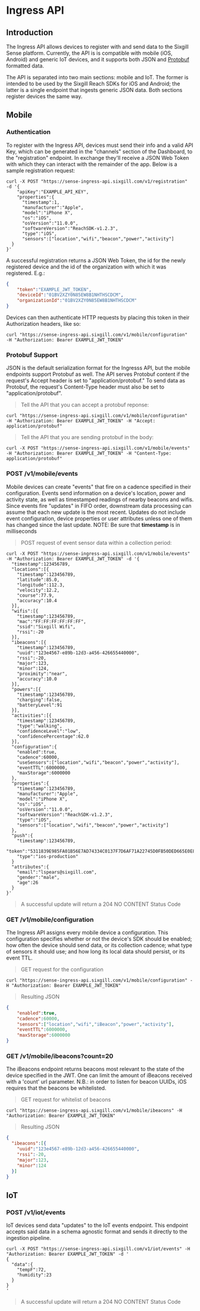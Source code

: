 # Ingress API

## Introduction

The Ingress API allows devices to register with and send data to the Sixgill Sense platform. Currently, the API is is compatible with mobile (iOS, Android) and generic IoT devices, and it supports both JSON and [Protobuf](https://developers.google.com/protocol-buffers/) formatted data.

The API is separated into two main sections: mobile and IoT. The former is intended to be used by the Sixgill Reach SDKs for iOS and Android; the latter is a single endpoint that ingests generic JSON data. Both sections register devices the same way.

## Mobile

### Authentication

To register with the Ingress API, devices must send their info and a valid API Key, which can be generated in the "channels" section of the Dashboard, to the "registration" endpoint. In exchange they'll receive a JSON Web Token with which they can interact with the remainder of the app. Below is a sample registration request:

```shell
curl -X POST "https://sense-ingress-api.sixgill.com/v1/registration"  -d '{
    "apiKey":"EXAMPLE_API_KEY",
    "properties":{
      "timestamp":1,
      "manufacturer":"Apple",
      "model":"iPhone X",
      "os":"iOS",
      "osVersion":"11.0.0",
      "softwareVersion":"ReachSDK-v1.2.3",
      "type":"iOS",
      "sensors":["location","wifi","beacon","power","activity"]
  }
}'
```

A successful registration returns a JSON Web Token, the id for the newly registered device and the id of the organization with which it was registered. E.g.:

```json
{
    "token":"EXAMPLE_JWT_TOKEN",
    "deviceId":"01BV2XZY0N85EW8B1NHTHSCDCM",
    "organizationId":"01BV2XZY0N85EW8B1NHTHSCDCM"
}
```

Devices can then authenticate HTTP requests by placing this token in their Authorization headers, like so:

```shell
curl "https://sense-ingress-api.sixgill.com/v1/mobile/configuration"  -H "Authorization: Bearer EXAMPLE_JWT_TOKEN"
```

### Protobuf Support

JSON is the default serialization format for the Ingresss API, but the mobile endpoints support Protobuf as well. The API serves Protobuf content if the request's Accept header is set to "application/protobuf." To send data as Protobuf, the request's Content-Type header must also be set to "application/protobuf".

> Tell the API that you can accept a protobuf reponse:
```shell
curl "https://sense-ingress-api.sixgill.com/v1/mobile/configuration"  -H "Authorization: Bearer EXAMPLE_JWT_TOKEN" -H "Accept: application/protobuf"
```

> Tell the API that you are sending protobuf in the body:
```shell
curl -X POST "https://sense-ingress-api.sixgill.com/v1/mobile/events" -H "Authorization: Bearer EXAMPLE_JWT_TOKEN" -H "Content-Type: application/protobuf"
```

### POST /v1/mobile/events

Mobile devices can create "events" that fire on a cadence specified in their configuration. Events send information on a device's location, power and activity state, as well as timestamped readings of nearby beacons and wifis. Since events fire "updates" in FIFO order, downstream data processing can assume that each new update is the most recent. Updates do not include event configuration, device properties or user attributes unless one of them has changed since the last update. NOTE: Be sure that **timestamp** is in milliseconds

> POST request of event sensor data within a collection period:

```shell
curl -X POST "https://sense-ingress-api.sixgill.com/v1/mobile/events" -H "Authorization: Bearer EXAMPLE_JWT_TOKEN" -d '{
  "timestamp":123456789,
  "locations":[{
    "timestamp":123456789,
    "latitude":85.0,
    "longitude":112.3,
    "velocity":12.2,
    "course":77.9,
    "accuracy":10.4
  }],
  "wifis":[{
    "timestamp":123456789,
    "mac":"FF:FF:FF:FF:FF:FF",
    "ssid":"Sixgill Wifi",
    "rssi":-20
  }],
  "ibeacons":[{
    "timestamp":123456789,
    "uuid":"123e4567-e89b-12d3-a456-426655440000",
    "rssi":-20,
    "major":123,
    "minor":124,
    "proximity":"near",
    "accuracy":10.0
  }],
  "powers":[{
    "timestamp":123456789,
    "charging":false,
    "batteryLevel":91
  }],
  "activities":[{
    "timestamp":123456789,
    "type":"walking",
    "confidenceLevel":"low",
    "confidencePercentage":62.0
  }],
  "configuration":{
    "enabled":true,
    "cadence":60000,
    "useSensors":["location","wifi","beacon","power","activity"],
    "eventTTL":6000000,
    "maxStorage":6000000
  },
  "properties":{
    "timestamp":123456789,
    "manufacturer":"Apple",
    "model":"iPhone X",
    "os":"iOS",
    "osVersion":"11.0.0",
    "softwareVersion":"ReachSDK-v1.2.3",
    "type":"iOS",
    "sensors":["location","wifi","beacon","power","activity"]
  },  
  "push":{
    "timestamp":123456789,
    "token":"5311839E985FA01B56E7AD74334C0137F7D6AF71A22745D0FB50DED665E0E882",
    "type":"ios-production"
  }
  "attributes":{
    "email":"lspears@sixgill.com",
    "gender":"male",
    "age":26
  }
}'
```

> A successful update will return a 204 NO CONTENT Status Code

### GET /v1/mobile/configuration

The Ingress API assigns every mobile device a configuration. This configuration specifies whether or not the device's SDK should be enabled; how often the device should send data, or its collection cadence; what type of sensors it should use; and how long its local data should persist, or its event TTL.

> GET request for the configuration
```shell
curl "https://sense-ingress-api.sixgill.com/v1/mobile/configuration" -H "Authorization: Bearer EXAMPLE_JWT_TOKEN"
```

> Resulting JSON
```json
{
    "enabled":true,
    "cadence":60000,
    "sensors":["location","wifi","iBeacon","power","activity"],
    "eventTTL":6000000,
    "maxStorage":6000000
}
```

### GET /v1/mobile/ibeacons?count=20

The iBeacons endpoint returns beacons most relevant to the state of the device specified in the JWT. One can limit the amount of iBeacons received with a 'count' url parameter. N.B.: in order to listen for beacon UUIDs, iOS requires that the beacons be whitelisted.   

> GET request for whitelist of beacons
```shell
curl "https://sense-ingress-api.sixgill.com/v1/mobile/ibeacons" -H "Authorization: Bearer EXAMPLE_JWT_TOKEN"
```

> Resulting JSON
```json
{
  "ibeacons":[{
    "uuid":"123e4567-e89b-12d3-a456-426655440000",
    "rssi":-20,
    "major":123,
    "minor":124
  }]
}
```

## IoT

### POST /v1/iot/events

IoT devices send data "updates" to the IoT events endpoint. This endpoint accepts said data in a schema agnostic format and sends it directly to the ingestion pipeline.  

```shell
curl -X POST "https://sense-ingress-api.sixgill.com/v1/iot/events" -H "Authorization: Bearer EXAMPLE_JWT_TOKEN" -d '
{
  "data":{
    "tempF":72,
    "humidity":23
  }
}
'
```

> A successful update will return a 204 NO CONTENT Status Code
